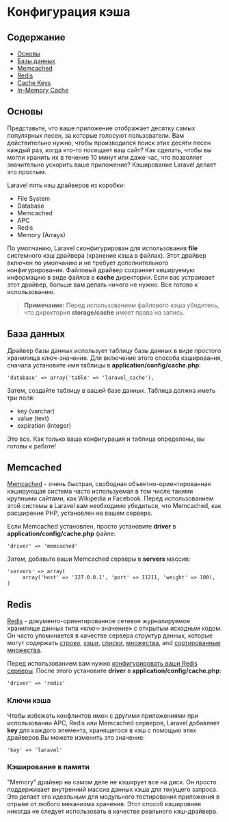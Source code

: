 # Конфигурация кэша

## Содержание

- [Основы](#the-basics)
- [Базы данных](#database)
- [Memcached](#memcached)
- [Redis](#redis)
- [Cache Keys](#keys)
- [In-Memory Cache](#memory)

<a name="the-basics"></a>
## Основы

Представьте, что ваше приложение отображает десятку самых популярных песен, за которые голосуют пользователи. Вам действительно нужно, чтобы производился поиск этих десяти песен каждый раз, когда кто-то посещает ваш сайт? Как сделать, чтобы вы могли хранить их в течение 10 минут или даже час, что позволяет значительно ускорить ваше приложение? Кэширование Laravel делает это простым.

Laravel пять кэш драйверов из коробки:

- File System
- Database
- Memcached
- APC
- Redis
- Memory (Arrays)

По умолчанию, Laravel сконфигурирован для использования **file** системного кэш драйвера (хранение кэша в файлах). Этот драйвер включен по умолчанию и не требует дополнительного конфигурирования. Файловый драйвер сохраняет кешируемую информацию в виде файлов в **cache** директории. Если вас устраивает этот драйвер, больше вам делать ничего не нужно. Все готово к использованию.

> **Примечание:** Перед использованием файлового кэша убедитесь, что директория **storage/cache** имеет права на запись.

<a name="database"></a>
## База данных

Драйвер базы данных использует таблицу базы данных в виде простого хранилища ключ-значение. Для включения этого способа кэширования, сначала установите имя таблицы в **application/config/cache.php**:

	'database' => array('table' => 'laravel_cache'),

Затем, создайте таблицу в вашей базе данных. Таблица должна иметь три поля:

- key (varchar)
- value (text)
- expiration (integer)

Это все. Как только ваша конфигурация и таблица определены, вы готовы к работе! 

<a name="memcached"></a>
## Memcached

[Memcached](http://memcached.org) - очень быстрая, свободная объектно-ориентированная кэширующая система часто используемая в том числе такими крупными сайтами, как Wikipedia и Facebook. Перед использованием этой системы в Laravel вам необходимо убедиться, что Memcached, как расширение PHP, установлен на вашем сервере.

Если Memcached установлен, просто установите **driver** в **application/config/cache.php** файле:

	'driver' => 'memcached'

Затем, добавьте ваши Memcached серверы в **servers** массив:

	'servers' => array(
	     array('host' => '127.0.0.1', 'port' => 11211, 'weight' => 100),
	)

<a name="redis"></a>
## Redis

[Redis](http://redis.io) - документо-ориентированное сетевое журналируемое хранилище данных типа «ключ-значение» с открытым исходным кодом. 
Он часто упоминается в качестве сервера структур данных, которые могут содержать [строки](http://redis.io/topics/data-types#strings), [хэши](http://redis.io/topics/data-types#hashes), [списки](http://redis.io/topics/data-types#lists), [множества](http://redis.io/topics/data-types#sets), and [сортированные множества](http://redis.io/topics/data-types#sorted-sets).

Перед использованием вам нужно [конфигурировать ваши Redis серверы](/docs/database/redis#config). После этого установите **driver** в **application/config/cache.php**:

	'driver' => 'redis'

<a name="keys"></a>
### Ключи кэша

Чтобы избежать конфликтов имен с другими приложениями при использовании APC, Redis или Memcached серверов, Laravel добавляет **key** для каждого элемента, хранящегося в кэш с помощью этих драйверов.Вы можете изменить это значение:

	'key' => 'laravel'

<a name="memory"></a>
### Кэширование в памяти

"Memory" драйвер на самом деле не кэширует все на диск. Он просто поддерживает внутренний массив данных кэша для текущего запроса. Это делает его идеальным для модульного тестирования приложения в отрыве от любого механизма хранения. Этот способ кэшировния никогда не следует использовать в  качестве реального кэш-драйвера.
